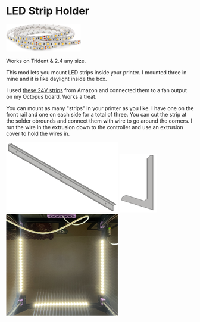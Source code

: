 # LED Strip Holder

<img src="Images/LED_Strip_Example.jpg" width="200" alt="LED Strip">

Works on Trident & 2.4 any size.

This mod lets you mount LED strips inside your printer. I mounted three in mine and it is like daylight inside the box.

I used [these 24V strips](https://www.amazon.com/gp/product/B00XH59VG4) from Amazon and connected them to a fan output on my Octopus board. Works a treat.

You can mount as many "strips" in your printer as you like. I have one on the front rail and one on each side for a total of three. You can cut the strip at the solder obrounds and connect them with wire to go around the corners. I run the wire in the extrusion down to the controller and use an extrusion cover to hold the wires in.

<img src="Images/LED_Holder_ISO.png" width="300" alt="Front View">
<img src="Images/LED_Holder_Side_View.png" width="100" alt="ISO View">
<img src="Images/LED_Holder_Picture.jpg" width="300" alt="Voron LED Holder">
